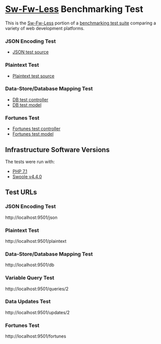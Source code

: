 # [Sw-Fw-Less](https://github.com/luoxiaojun1992/sw-fw-less) Benchmarking Test

This is the [Sw-Fw-Less](https://github.com/luoxiaojun1992/sw-fw-less) portion of a [benchmarking test suite](../) comparing a variety of web development platforms.

### JSON Encoding Test

* [JSON test source](app/services/TestService.php)

### Plaintext Test

* [Plaintext test source](app/services/TestService.php)

### Data-Store/Database Mapping Test

* [DB test controller](app/services/TestService.php)
* [DB test model](app/models/World.php)

### Fortunes Test
* [Fortunes test controller](app/services/TestService.php)
* [Fortunes test model](app/models/Fortune.php)


## Infrastructure Software Versions
The tests were run with:
* [PHP 7.1](https://www.php.net/)
* [Swoole v4.4.0](https://www.swoole.com/)

## Test URLs
### JSON Encoding Test

http://localhost:9501/json

### Plaintext Test

http://localhost:9501/plaintext

### Data-Store/Database Mapping Test

http://localhost:9501/db

### Variable Query Test

http://localhost:9501/queries/2

### Data Updates Test

http://localhost:9501/updates/2

### Fortunes Test

http://localhost:9501/fortunes
